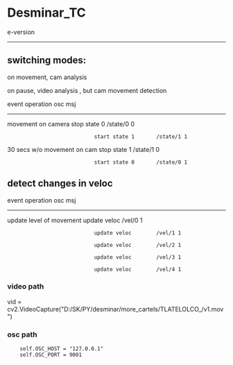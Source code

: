# Desminar_TC

e-version

----------


## switching modes:

on movement, cam analysis

on pause, video analysis , but cam movement detection



  event                           operation           osc msj

  --------------------------------------------------------------

  movement on camera              stop state 0        /state/0 0

                                start state 1       /state/1 1



  30 secs w/o movement on cam     stop state 1        /state/1 0

                                start state 0       /state/0 1



## detect changes in veloc


  event                           operation           osc msj
  
  --------------------------------------------------------------
  
  update level of movement        update veloc        /vel/0 1 

                                update veloc        /vel/1 1

                                update veloc        /vel/2 1

                                update veloc        /vel/3 1

                                update veloc        /vel/4 1



### video path

  vid = cv2.VideoCapture("D:/SK/PY/desminar/more_cartels/TLATELOLCO_/v1.mov")

### osc path

        self.OSC_HOST = "127.0.0.1"
        self.OSC_PORT = 9001
